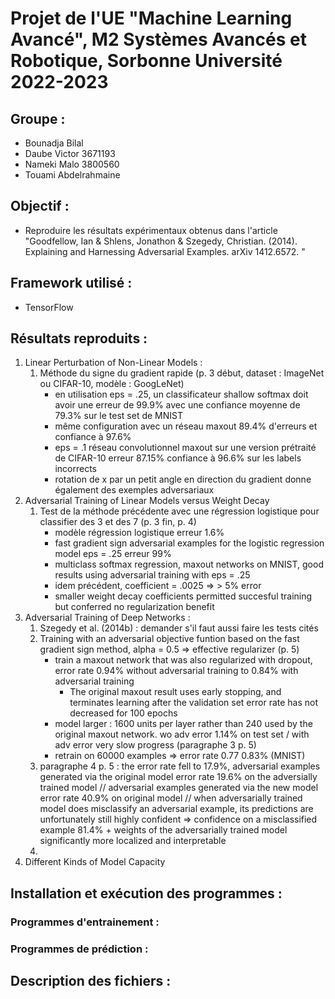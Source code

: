 # Projet de l'UE "Machine Learning Avancé", M2 Systèmes Avancés et Robotique, Sorbonne Université 2022-2023

## Groupe :

- Bounadja Bilal
- Daube Victor 3671193
- Nameki Malo 3800560
- Touami Abdelrahmaine

## Objectif :

- Reproduire les résultats expérimentaux obtenus dans l'article "Goodfellow, Ian & Shlens, Jonathon & Szegedy, Christian. (2014). Explaining and Harnessing Adversarial Examples. arXiv 1412.6572. "

## Framework utilisé :

- TensorFlow

## Résultats reproduits :

1. Linear Perturbation of Non-Linear Models :
   1. Méthode du signe du gradient rapide (p. 3 début, dataset : ImageNet ou CIFAR-10, modèle : GoogLeNet)
      - en utilisation eps = .25, un classificateur shallow softmax doit avoir une erreur de 99.9% avec une confiance moyenne de 79.3% sur le test set de MNIST
      - même configuration avec un réseau maxout 89.4% d'erreurs et confiance à 97.6%
      - eps = .1 réseau convolutionnel maxout sur une version prétraité de CIFAR-10 erreur 87.15% confiance à 96.6% sur les labels incorrects
      - rotation de x par un petit angle en direction du gradient donne également des exemples adversariaux
2. Adversarial Training of Linear Models versus Weight Decay
   1. Test de la méthode précédente avec une régression logistique pour classifier des 3 et des 7 (p. 3 fin, p. 4)
      - modèle régression logistique erreur 1.6%
      - fast gradient sign adversarial examples for the logistic regression model eps = .25 erreur 99%
      - multiclass softmax regression, maxout networks on MNIST, good results using adversarial training with eps = .25
      - idem précédent, coefficient = .0025 => > 5% error
      - smaller weight decay coefficients permitted succesful training but conferred no regularization benefit
3. Adversarial Training of Deep Networks :
   1. Szegedy et al. (2014b) : demander s'il faut aussi faire les tests cités
   2. Training with an adversarial objective funtion based on the fast gradient sign method, alpha = 0.5 => effective regularizer (p. 5)
      - train a maxout network that was also regularized with dropout, error rate 0.94% without adversarial training to 0.84% with adversarial training
        - The original maxout result uses early stopping, and terminates learning after the validation set error rate has not decreased for 100 epochs
      - model larger : 1600 units per layer rather than 240 used by the original maxout network. wo adv error 1.14% on test set / with adv error very slow progress (paragraphe 3 p. 5)
      - retrain on 60000 examples => error rate 0.77 0.83% (MNIST)
   3. paragraphe 4 p. 5 : the error rate fell to 17.9%, adversarial examples generated via the original model error rate 19.6% on the adversially trained model // adversarial examples generated via the new model error rate 40.9% on original model // when adversarially trained model does misclassify an adversarial example, its predictions are unfortunately still highly confident => confidence on a misclassified example 81.4% + weights of the adversarially trained model significantly more localized and interpretable
   4. 
4. Different Kinds of Model Capacity

## Installation et exécution des programmes :

### Programmes d'entrainement :

### Programmes de prédiction :

## Description des fichiers :
